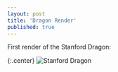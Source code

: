 ```yaml
---
layout: post
title: 'Dragon Render'
published: true
---
```


First render of the Stanford Dragon:

{:.center}
![Stanford Dragon](http://www.xaviert.be/uploads/2010/11/Stanford-Dragon.jpg)
